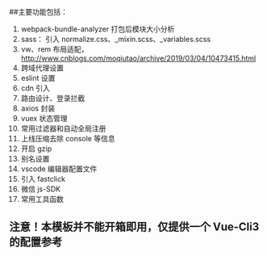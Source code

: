 ##主要功能包括：

1. webpack-bundle-analyzer 打包后模块大小分析
1. sass： 引入 normalize.css、\_mixin.scss、\_variables.scss
1. vw、rem 布局适配，http://www.cnblogs.com/moqiutao/archive/2019/03/04/10473415.html
1. 跨域代理设置
1. eslint 设置
1. cdn 引入
1. 路由设计、登录拦截
1. axios 封装
1. vuex 状态管理
1. 常用过滤器和自动全局注册
1. 上线压缩去除 console 等信息
1. 开启 gzip
1. 别名设置
1. vscode 编辑器配置文件
1. 引入 fastclick
1. 微信 js-SDK
1. 常用工具函数

## 注意！本模板并不能开箱即用，仅提供一个 Vue-Cli3 的配置参考
